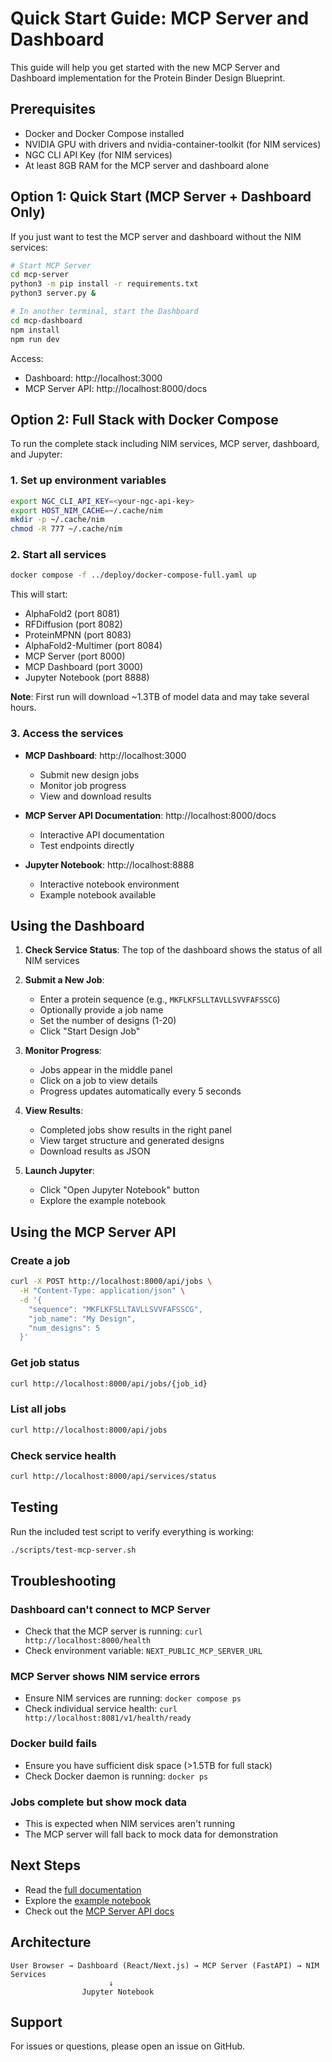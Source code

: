# Quick Start Guide: MCP Server and Dashboard

This guide will help you get started with the new MCP Server and Dashboard implementation for the Protein Binder Design Blueprint.

## Prerequisites

- Docker and Docker Compose installed
- NVIDIA GPU with drivers and nvidia-container-toolkit (for NIM services)
- NGC CLI API Key (for NIM services)
- At least 8GB RAM for the MCP server and dashboard alone

## Option 1: Quick Start (MCP Server + Dashboard Only)

If you just want to test the MCP server and dashboard without the NIM services:

```bash
# Start MCP Server
cd mcp-server
python3 -m pip install -r requirements.txt
python3 server.py &

# In another terminal, start the Dashboard
cd mcp-dashboard
npm install
npm run dev
```

Access:
- Dashboard: http://localhost:3000
- MCP Server API: http://localhost:8000/docs

## Option 2: Full Stack with Docker Compose

To run the complete stack including NIM services, MCP server, dashboard, and Jupyter:

### 1. Set up environment variables

```bash
export NGC_CLI_API_KEY=<your-ngc-api-key>
export HOST_NIM_CACHE=~/.cache/nim
mkdir -p ~/.cache/nim
chmod -R 777 ~/.cache/nim
```

### 2. Start all services

```bash
docker compose -f ../deploy/docker-compose-full.yaml up
```

This will start:
- AlphaFold2 (port 8081)
- RFDiffusion (port 8082)
- ProteinMPNN (port 8083)
- AlphaFold2-Multimer (port 8084)
- MCP Server (port 8000)
- MCP Dashboard (port 3000)
- Jupyter Notebook (port 8888)

**Note**: First run will download ~1.3TB of model data and may take several hours.

### 3. Access the services

- **MCP Dashboard**: http://localhost:3000
  - Submit new design jobs
  - Monitor job progress
  - View and download results
  
- **MCP Server API Documentation**: http://localhost:8000/docs
  - Interactive API documentation
  - Test endpoints directly
  
- **Jupyter Notebook**: http://localhost:8888
  - Interactive notebook environment
  - Example notebook available

## Using the Dashboard

1. **Check Service Status**: The top of the dashboard shows the status of all NIM services

2. **Submit a New Job**:
   - Enter a protein sequence (e.g., `MKFLKFSLLTAVLLSVVFAFSSCG`)
   - Optionally provide a job name
   - Set the number of designs (1-20)
   - Click "Start Design Job"

3. **Monitor Progress**:
   - Jobs appear in the middle panel
   - Click on a job to view details
   - Progress updates automatically every 5 seconds

4. **View Results**:
   - Completed jobs show results in the right panel
   - View target structure and generated designs
   - Download results as JSON

5. **Launch Jupyter**:
   - Click "Open Jupyter Notebook" button
   - Explore the example notebook

## Using the MCP Server API

### Create a job
```bash
curl -X POST http://localhost:8000/api/jobs \
  -H "Content-Type: application/json" \
  -d '{
    "sequence": "MKFLKFSLLTAVLLSVVFAFSSCG",
    "job_name": "My Design",
    "num_designs": 5
  }'
```

### Get job status
```bash
curl http://localhost:8000/api/jobs/{job_id}
```

### List all jobs
```bash
curl http://localhost:8000/api/jobs
```

### Check service health
```bash
curl http://localhost:8000/api/services/status
```

## Testing

Run the included test script to verify everything is working:

```bash
./scripts/test-mcp-server.sh
```

## Troubleshooting

### Dashboard can't connect to MCP Server
- Check that the MCP server is running: `curl http://localhost:8000/health`
- Check environment variable: `NEXT_PUBLIC_MCP_SERVER_URL`

### MCP Server shows NIM service errors
- Ensure NIM services are running: `docker compose ps`
- Check individual service health: `curl http://localhost:8081/v1/health/ready`

### Docker build fails
- Ensure you have sufficient disk space (>1.5TB for full stack)
- Check Docker daemon is running: `docker ps`

### Jobs complete but show mock data
- This is expected when NIM services aren't running
- The MCP server will fall back to mock data for demonstration

## Next Steps

- Read the [full documentation](DOCKER_MCP_README.md)
- Explore the [example notebook](src/protein-binder-design.ipynb)
- Check out the [MCP Server API docs](http://localhost:8000/docs)

## Architecture

```
User Browser → Dashboard (React/Next.js) → MCP Server (FastAPI) → NIM Services
                      ↓
                Jupyter Notebook
```

## Support

For issues or questions, please open an issue on GitHub.
